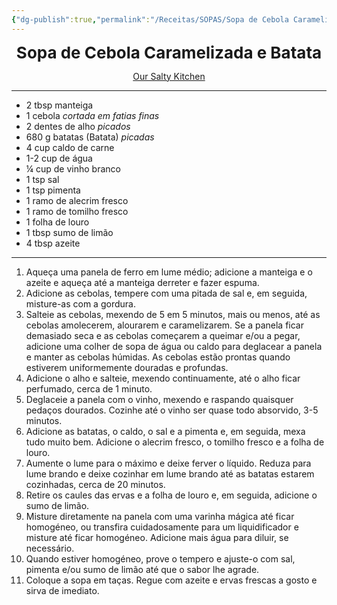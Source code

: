 ```yaml
---
{"dg-publish":true,"permalink":"/Receitas/SOPAS/Sopa de Cebola Caramelizada e Batata/"}
---
```



<div style="text-align: center;"> <span style="font-size: 26px;"><b>Sopa de Cebola Caramelizada e Batata</b></span> </div>

<span class="center"> <center> [Our Salty Kitchen](https://oursaltykitchen.com/nourishing-potato-onion-soup/) </center></span>

---
- 2 tbsp manteiga
- 1 cebola *cortada em fatias finas*
- 2 dentes de alho *picados*
- 680 g batatas (Batata) *picadas*
- 4 cup caldo de carne
- 1-2 cup de água
- ¼ cup de vinho branco
- 1 tsp sal
- 1 tsp pimenta
- 1 ramo de alecrim fresco
- 1 ramo de tomilho fresco
- 1 folha de louro
- 1 tbsp sumo de limão
- 4 tbsp azeite
---
1. Aqueça uma panela de ferro em lume médio; adicione a manteiga e o azeite e aqueça até a manteiga derreter e fazer espuma. 
2. Adicione as cebolas, tempere com uma pitada de sal e, em seguida, misture-as com a gordura.
3. Salteie as cebolas, mexendo de 5 em 5 minutos, mais ou menos, até as cebolas amolecerem, alourarem e caramelizarem. Se a panela ficar demasiado seca e as cebolas começarem a queimar e/ou a pegar, adicione uma colher de sopa de água ou caldo para deglacear a panela e manter as cebolas húmidas. As cebolas estão prontas quando estiverem uniformemente douradas e profundas.
4. Adicione o alho e salteie, mexendo continuamente, até o alho ficar perfumado, cerca de 1 minuto.
5. Deglaceie a panela com o vinho, mexendo e raspando quaisquer pedaços dourados. Cozinhe até o vinho ser quase todo absorvido, 3-5 minutos.
6. Adicione as batatas, o caldo, o sal e a pimenta e, em seguida, mexa tudo muito bem. Adicione o alecrim fresco, o tomilho fresco e a folha de louro. 
7. Aumente o lume para o máximo e deixe ferver o líquido. Reduza para lume brando e deixe cozinhar em lume brando até as batatas estarem cozinhadas, cerca de 20 minutos.
8. Retire os caules das ervas e a folha de louro e, em seguida, adicione o sumo de limão. 
9. Misture diretamente na panela com uma varinha mágica até ficar homogéneo, ou transfira cuidadosamente para um liquidificador e misture até ficar homogéneo. Adicione mais água para diluir, se necessário. 
10. Quando estiver homogéneo, prove o tempero e ajuste-o com sal, pimenta e/ou sumo de limão até que o sabor lhe agrade.
11. Coloque a sopa em taças. Regue com azeite e ervas frescas a gosto e sirva de imediato. 